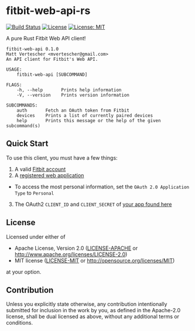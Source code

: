 # fitbit-web-api-rs
[![Build Status](https://travis-ci.com/mvertescher/hostap-rs.svg?branch=master)](https://travis-ci.com/mvertescher/hostap-rs)
[![License](https://img.shields.io/badge/License-Apache%202.0-blue.svg)](https://opensource.org/licenses/Apache-2.0)
[![License: MIT](https://img.shields.io/badge/License-MIT-yellow.svg)](https://opensource.org/licenses/MIT)

A pure Rust Fitbit Web API client!

```
fitbit-web-api 0.1.0
Matt Vertescher <mvertescher@gmail.com>
An API client for Fitbit's Web API.

USAGE:
    fitbit-web-api [SUBCOMMAND]

FLAGS:
    -h, --help       Prints help information
    -V, --version    Prints version information

SUBCOMMANDS:
    auth       Fetch an OAuth token from Fitbit
    devices    Prints a list of currently paired devices
    help       Prints this message or the help of the given subcommand(s)
```

## Quick Start

To use this client, you must have a few things:
1. A valid [Fitbit account](https://www.fitbit.com/signup)
2. A [registered web application](https://dev.fitbit.com/apps/new)
  - To access the most personal information, set the `OAuth 2.0 Application Type` to `Personal`
3. The OAuth2 `CLIENT_ID` and `CLIENT_SECRET` of [your app found here](https://dev.fitbit.com/apps)

## License

Licensed under either of

 * Apache License, Version 2.0
   ([LICENSE-APACHE](LICENSE-APACHE) or http://www.apache.org/licenses/LICENSE-2.0)
 * MIT license
   ([LICENSE-MIT](LICENSE-MIT) or http://opensource.org/licenses/MIT)

at your option.

## Contribution

Unless you explicitly state otherwise, any contribution intentionally submitted
for inclusion in the work by you, as defined in the Apache-2.0 license, shall be
dual licensed as above, without any additional terms or conditions.
